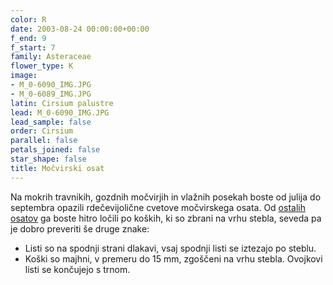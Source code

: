 ```yaml
---
color: R
date: 2003-08-24 00:00:00+00:00
f_end: 9
f_start: 7
family: Asteraceae
flower_type: K
image:
- M_0-6090_IMG.JPG
- M_0-6089_IMG.JPG
latin: Cirsium palustre
lead: M_0-6090_IMG.JPG
lead_sample: false
order: Cirsium
parallel: false
petals_joined: false
star_shape: false
title: Močvirski osat
---
```

Na mokrih travnikih, gozdnih močvirjih in vlažnih posekah boste od julija do septembra opazili rdečevijolične cvetove močvirskega osata. Od [ostalih osatov](../genus/cirsium/) ga boste hitro ločili po koških, ki so zbrani na vrhu stebla, seveda pa je dobro preveriti še druge znake:

-   Listi so na spodnji strani dlakavi, vsaj spodnji listi se iztezajo po steblu.
-   Koški so majhni, v premeru do 15 mm, zgoščeni na vrhu stebla. Ovojkovi listi se končujejo s trnom.
